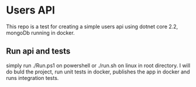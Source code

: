 # Users API
This repo is a test for creating a simple users api using dotnet core 2.2, mongoDb running in docker.

## Run api and tests
simply run ./Run.ps1 on powershell or ./run.sh on linux in root directory. I will do buld the project, run unit tests in docker, publishes the app in docker and runs integration tests.